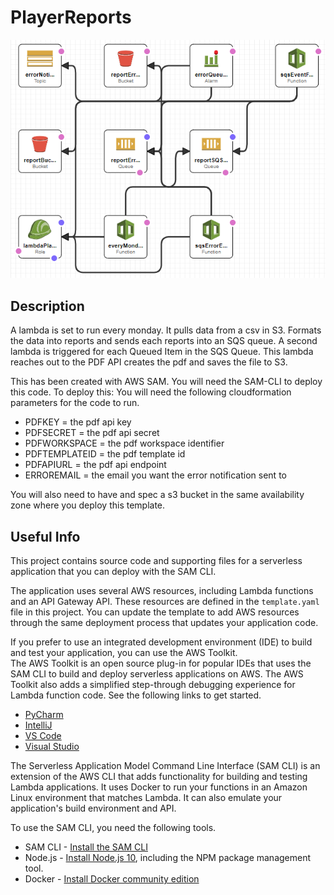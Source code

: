 # PlayerReports

![Screenshot](PlayerReports.png)

## Description
A lambda is set to run every monday. It pulls data from a csv in S3. Formats the data into reports and sends each reports into an SQS queue.
A second lambda is triggered for each Queued Item in the SQS Queue. This lambda reaches out to the PDF API creates the pdf and saves the file to S3.

This has been created with AWS SAM. You will need the SAM-CLI to deploy this code.
To deploy this:
You will need the following cloudformation parameters for the code to run.
- PDFKEY = the pdf api key
- PDFSECRET = the pdf api secret
- PDFWORKSPACE = the pdf workspace identifier
- PDFTEMPLATEID = the pdf template id
- PDFAPIURL = the pdf api endpoint
- ERROREMAIL = the email you want the error notification sent to

You will also need to have and spec a s3 bucket in the same availability zone where you deploy this template.





## Useful Info
This project contains source code and supporting files for a serverless application that you can deploy with the SAM CLI.

The application uses several AWS resources, including Lambda functions and an API Gateway API. These resources are defined in the `template.yaml` file in this project. You can update the template to add AWS resources through the same deployment process that updates your application code.

If you prefer to use an integrated development environment (IDE) to build and test your application, you can use the AWS Toolkit.  
The AWS Toolkit is an open source plug-in for popular IDEs that uses the SAM CLI to build and deploy serverless applications on AWS. The AWS Toolkit also adds a simplified step-through debugging experience for Lambda function code. See the following links to get started.

* [PyCharm](https://docs.aws.amazon.com/toolkit-for-jetbrains/latest/userguide/welcome.html)
* [IntelliJ](https://docs.aws.amazon.com/toolkit-for-jetbrains/latest/userguide/welcome.html)
* [VS Code](https://docs.aws.amazon.com/toolkit-for-vscode/latest/userguide/welcome.html)
* [Visual Studio](https://docs.aws.amazon.com/toolkit-for-visual-studio/latest/user-guide/welcome.html)

The Serverless Application Model Command Line Interface (SAM CLI) is an extension of the AWS CLI that adds functionality for building and testing Lambda applications. It uses Docker to run your functions in an Amazon Linux environment that matches Lambda. It can also emulate your application's build environment and API.

To use the SAM CLI, you need the following tools.

* SAM CLI - [Install the SAM CLI](https://docs.aws.amazon.com/serverless-application-model/latest/developerguide/serverless-sam-cli-install.html)
* Node.js - [Install Node.js 10](https://nodejs.org/en/), including the NPM package management tool.
* Docker - [Install Docker community edition](https://hub.docker.com/search/?type=edition&offering=community)

